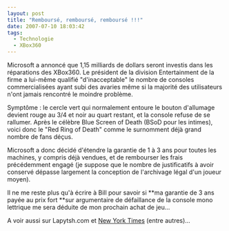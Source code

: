 ```yaml
---
layout: post
title: "Remboursé, remboursé, remboursé !!!"
date: 2007-07-10 18:03:42
tags:
  - Technologie
  - XBox360
---
```


Microsoft a annoncé que 1,15 milliards de dollars seront investis dans les réparations des XBox360\. Le président de la division Entertainment de la firme a lui-même qualifié "d'inacceptable" le nombre de consoles commercialisées ayant subi des avaries même si la majorité des utilisateurs n'ont jamais rencontré le moindre problème.

Symptôme&nbsp;: le cercle vert qui normalement entoure le bouton d'allumage devient rouge au 3/4 et noir au quart restant, et la console refuse de se rallumer. Après le célèbre Blue Screen of Death (BSoD pour les intimes), voici donc le "Red Ring of Death" comme le surnomment déjà grand nombre de fans déçus.

Microsoft a donc décidé d'étendre la garantie de 1 à 3 ans pour toutes les machines, y compris déjà vendues, et de rembourser les frais précédemment engagé (je suppose que le nombre de justificatifs à avoir conservé dépasse largement la conception de l'archivage légal d'un joueur moyen).

Il ne me reste plus qu'à écrire à Bill pour savoir si **ma garantie de 3 ans payée au prix fort **sur argumentaire de défaillance de la console mono lettrique me sera déduite de mon prochain achat de jeu&#8230;

A voir aussi sur Lapytsh.com et [New York Times](https://myaccount.nytimes.com/auth/login?URI=www-nc.nytimes.com/2007/07/06/business/06soft.html&amp;REFUSE_COOKIE_ERROR=SHOW_ERROR) (entre autres)&#8230;